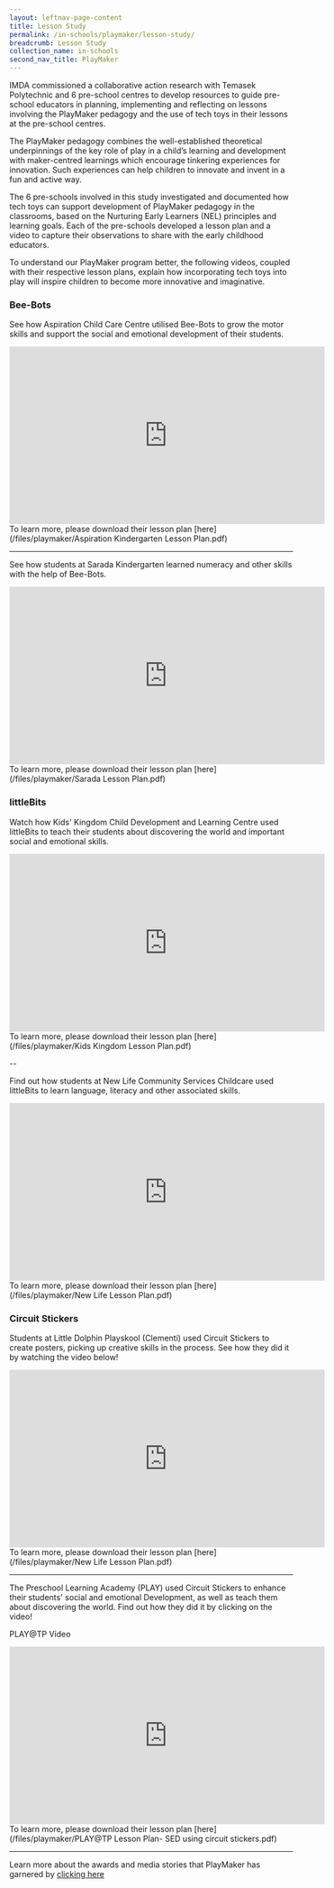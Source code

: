 ```yaml
---
layout: leftnav-page-content
title: Lesson Study
permalink: /in-schools/playmaker/lesson-study/
breadcrumb: Lesson Study
collection_name: in-schools
second_nav_title: PlayMaker
---
```

IMDA commissioned a collaborative action research with Temasek Polytechnic and 6 pre-school centres to develop resources to guide pre-school educators in planning, implementing and reflecting on lessons involving the PlayMaker pedagogy and the use of tech toys in their lessons at the pre-school centres. 

The PlayMaker pedagogy combines the well-established theoretical underpinnings of the key role of play in a child’s learning and development with maker-centred learnings which encourage tinkering experiences for innovation. Such experiences can help children to innovate and invent in a fun and active way.

The 6 pre-schools involved in this study investigated and documented how tech toys can support development of PlayMaker pedagogy in the classrooms, based on the Nurturing Early Learners (NEL) principles and learning goals. Each of the pre-schools developed a lesson plan and a video to capture their observations to share with the early childhood educators.

To understand our PlayMaker program better, the following videos, coupled with their respective lesson plans, explain how incorporating tech toys into play will inspire children to become more innovative and imaginative.  


### Bee-Bots

See how Aspiration Child Care Centre utilised Bee-Bots to grow the motor skills and support the social and emotional development of their students.
<div class="bp-youtube">
  <iframe width="560" height="315" src="https://www.youtube.com/embed/NQl05ivwPbM" frameborder="0" allow="accelerometer; autoplay; encrypted-media; gyroscope; picture-in-picture" allowfullscreen></iframe>
</div>
To learn more, please download their lesson plan [here](/files/playmaker/Aspiration Kindergarten Lesson Plan.pdf)

---

See how students at Sarada Kindergarten learned numeracy and other skills with the help of Bee-Bots.
<div class="bp-youtube">
  <iframe width="560" height="315" src="https://www.youtube.com/embed/VfHaMpNCO3U" frameborder="0" allow="accelerometer; autoplay; encrypted-media; gyroscope; picture-in-picture" allowfullscreen></iframe>
</div>
To learn more, please download their lesson plan [here](/files/playmaker/Sarada Lesson Plan.pdf)

### littleBits

Watch how Kids' Kingdom Child Development and Learning Centre used littleBits to teach their students about discovering the world and important social and emotional skills.
<div class="bp-youtube">
  <iframe width="560" height="315" src="https://www.youtube.com/embed/zOtLjGekb3U" frameborder="0" allow="accelerometer; autoplay; encrypted-media; gyroscope; picture-in-picture" allowfullscreen></iframe>
</div>
To learn more, please download their lesson plan [here](/files/playmaker/Kids Kingdom Lesson Plan.pdf)

--

Find out how students at New Life Community Services Childcare used littleBits to learn language, literacy and other associated skills.
<div class="bp-youtube">
  <iframe width="560" height="315" src="https://www.youtube.com/embed/y6-eBx4hh3U" frameborder="0" allow="accelerometer; autoplay; encrypted-media; gyroscope; picture-in-picture" allowfullscreen></iframe>
</div>
To learn more, please download their lesson plan [here](/files/playmaker/New Life Lesson Plan.pdf)

### Circuit Stickers

Students at Little Dolphin Playskool (Clementi) used Circuit Stickers to create posters, picking up creative skills in the process. See how they did it by watching the video below!
<div class="bp-youtube">
  <iframe width="560" height="315" src="https://www.youtube.com/embed/Kzk5_HYEruo" frameborder="0" allow="accelerometer; autoplay; encrypted-media; gyroscope; picture-in-picture" allowfullscreen></iframe>
</div>
To learn more, please download their lesson plan [here](/files/playmaker/New Life Lesson Plan.pdf)

---

The Preschool Learning Academy (PLAY) used Circuit Stickers to enhance their students' social and emotional Development, as well as teach them about discovering the world. Find out how they did it by clicking on the video!

PLAY@TP Video
<div class="bp-youtube">
  <iframe width="560" height="315" src="https://www.youtube.com/embed/8eS9PNNR5j4" frameborder="0" allow="accelerometer; autoplay; encrypted-media; gyroscope; picture-in-picture" allowfullscreen></iframe>
</div>
To learn more, please download their lesson plan [here](/files/playmaker/PLAY@TP Lesson Plan- SED using circuit stickers.pdf)

---

Learn more about the awards and media stories that PlayMaker has garnered by [clicking here](/in-schools/playmaker/noteworthy/)
